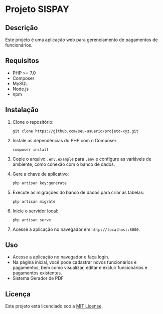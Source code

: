 # Projeto SISPAY

## Descrição
Este projeto é uma aplicação web para gerenciamento de pagamentos de funcionários.

## Requisitos
- PHP >= 7.0
- Composer
- MySQL
- Node.js
- npm

## Instalação

1. Clone o repositório:

    ```
    git clone https://github.com/seu-usuario/projeto-xyz.git
    ```

2. Instale as dependências do PHP com o Composer:

    ```
    composer install
    ```

3. Copie o arquivo `.env.example` para `.env` e configure as variáveis de ambiente, como conexão com o banco de dados.

4. Gere a chave de aplicativo:

    ```
    php artisan key:generate
    ```

5. Execute as migrações do banco de dados para criar as tabelas:

    ```
    php artisan migrate
    ```

6. Inicie o servidor local:

    ```
    php artisan serve
    ```

7. Acesse a aplicação no navegador em `http://localhost:8000`.

## Uso
- Acesse a aplicação no navegador e faça login.
- Na página inicial, você pode cadastrar novos funcionários e pagamentos, bem como visualizar, editar e excluir funcionários e pagamentos existentes.
- Sistema Gerador de PDF

## Licença
Este projeto está licenciado sob a [MIT License](LICENSE).
